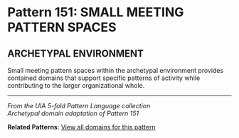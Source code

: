# Pattern 151: SMALL MEETING PATTERN SPACES

## ARCHETYPAL ENVIRONMENT

Small meeting pattern spaces within the archetypal environment provides contained domains that support specific patterns of activity while contributing to the larger organizational whole.

---

*From the UIA 5-fold Pattern Language collection*  
*Archetypal domain adaptation of Pattern 151*

**Related Patterns**: [View all domains for this pattern](../../UIA/md/T151%20SMALL%20MEETING%20PATTERN%20SPACES.md)
